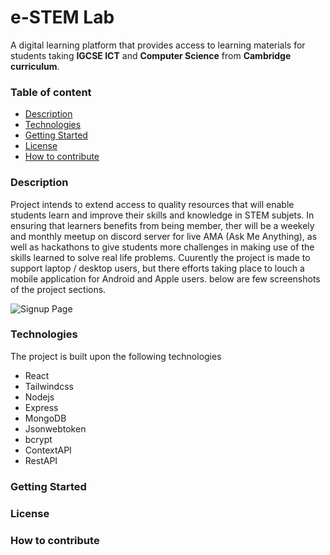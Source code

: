 # e-STEM Lab

A digital learning platform that provides access to learning materials for students taking **IGCSE ICT** and **Computer Science** from **Cambridge curriculum**.

### Table of content

- [Description](#description)
- [Technologies](technologies)
- [Getting Started](#getting_started)
- [License](#License)
- [How to contribute](#how+to_contribute)

### Description

Project intends to extend access to quality resources that will enable students learn and improve their skills and knowledge in STEM subjets.
In ensuring that learners benefits from being member, ther will be a weekely and monthly meetup on discord server for live AMA (Ask Me Anything), as well as hackathons to give students more challenges in making use of the skills learned to solve real life problems.
Cuurently the project is made to support laptop / desktop users, but there efforts taking place to louch a mobile application for Android and Apple users.
below are few screenshots of the project sections.

![Signup Page](https://drive.google.com/drive/folders/1ikOLiyXOnP__f6yeMTec_XwRWeIPzww8)

### Technologies

The project is built upon the following technologies

- React
- Tailwindcss
- Nodejs
- Express
- MongoDB
- Jsonwebtoken
- bcrypt
- ContextAPI
- RestAPI

### Getting Started

### License

### How to contribute

